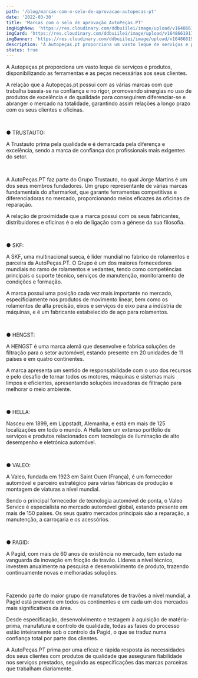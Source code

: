 ```yaml
---
path: '/blog/marcas-com-o-selo-de-aprovacao-autopecas-pt'
date: '2022-03-30'
title: 'Marcas com o selo de aprovação AutoPeças.PT'
imgHighNew: 'https://res.cloudinary.com/ddbuiilei/image/upload/v1648661917/posts/post5/30marco-noticiadown_rpqnuo.jpg'
imgCard: 'https://res.cloudinary.com/ddbuiilei/image/upload/v1648661917/posts/post5/30marco-noticiadown_rpqnuo.jpg'
imgBanner: 'https://res.cloudinary.com/ddbuiilei/image/upload/v1648661917/posts/post5/30marco-noticiadown_rpqnuo.jpg'
description: 'A Autopeças.pt proporciona um vasto leque de serviços e produtos, disponibilizando as ferramentas e as peças necessárias aos seus clientes.'
status: true
---
```


<div class="split">

<div>
<p>
   A Autopeças.pt proporciona um vasto leque de serviços e produtos, disponibilizando as ferramentas e as peças necessárias aos seus clientes.
</p>

<p>
   A relação que a Autopeças.pt possui com as várias marcas com que trabalha baseia-se na confiança e no rigor, promovendo sinergias no uso de produtos de excelência e de qualidade para conseguirem diferenciar-se e abranger o mercado na totalidade, garantindo assim relações a longo prazo com os seus clientes e oficinas.
</p>

<br />
<p>
   ●	TRUSTAUTO:</p>
   <p>
A Trustauto prima pela qualidade e é demarcada pela diferença e excelência, sendo a marca de confiança dos profissionais mais exigentes do setor.

</p>
<br />
<p>
 A AutoPeças.PT faz parte do Grupo Trustauto, no qual Jorge Martins é um dos seus membros fundadores. Um grupo representante de várias marcas fundamentais do aftermarket, que garante ferramentas competitivas e diferenciadoras no mercado, proporcionando meios eficazes às oficinas de reparação.
</p>

<p>
  A relação de proximidade que a marca possui com os seus fabricantes, distribuidores e oficinas é o elo de ligação com a génese da sua filosofia.
</p>
<br />
<p>
 ●	SKF:</p>
   <p>
A SKF, uma multinacional sueca, é líder mundial no fabrico de rolamentos e parceira da AutoPeças.PT. O Grupo é um dos maiores fornecedores mundiais no ramo de rolamentos e vedantes, tendo como competências principais o suporte técnico, serviços de manutenção, monitoramento de condições e formação.
</p>
<p>
A marca possui uma posição cada vez mais importante no mercado, especificiamente nos produtos de movimento linear, bem como os rolamentos de alta precisão, eixos e serviços de eixo para a indústria de máquinas, e é um fabricante estabelecido de aço para rolamentos.
</p>
<br />
<p>
●	HENGST:</p>
   <p>
A HENGST é uma marca alemã que desenvolve e fabrica soluções de filtração para o setor automóvel, estando presente em 20 unidades de 11 países e em quatro continentes.
</p>
<p>
A marca apresenta um sentido de responsabilidade com o uso dos recursos e pelo desafio de tornar todos os motores, máquinas e sistemas mais limpos e eficientes, apresentando soluções inovadoras de filtração para melhorar o meio ambiente.</p>

<br/>
<p>
●	HELLA:
</p>
   <p>
Nasceu em 1899, em Lippstadt, Alemanha, e está em mais de 125 localizações em todo o mundo. A Hella tem um extenso portfólio de serviços e produtos relacionados com tecnologia de iluminação de alto desempenho e eletrónica automóvel.

</p>
<br/>
<p>●	VALEO:</p>
   <p>
A Valeo, fundada em 1923 em Saint Ouen (França), é um fornecedor automóvel e parceiro estratégico para várias fábricas de produção e montagem de viaturas a nível mundial.
</p>
<p>Sendo o principal fornecedor de tecnologia automóvel de ponta, o Valeo Service é especialista no mercado automóvel global, estando presente em mais de 150 países. 
Os seus quatro mercados principais são a reparação, a manutenção, a carroçaria e os acessórios.
</p>
<br/>
<p>●	PAGID:</p>
   <p>
A Pagid, com mais de 60 anos de existência no mercado, tem estado na vanguarda da inovação em fricção de travão. Líderes a nível técnico, investem anualmente na pesquisa e desenvolvimento de produto, trazendo continuamente novas e melhoradas soluções.
</p>
<br/>
<p> Fazendo parte do maior grupo de manufatores de travões a nível mundial, a Pagid está presente em todos os continentes e em cada um dos mercados mais significativos da área.</p>
<p>Desde especificação, desenvolvimento e testagem à aquisição de matéria-prima, manufatura e controlo de qualidade, todas as fases do processo estão inteiramente sob o controlo da Pagid, o que se traduz numa confiança total por parte dos clientes.</p>

<p>A AutoPeças.PT prima por uma eficaz e rápida resposta às necessidades dos seus clientes com produtos de qualidade que asseguram fiabilidade nos serviços prestados, seguindo as especificações das marcas parceiras que trabalham diariamente.</p>
</div>


</div>